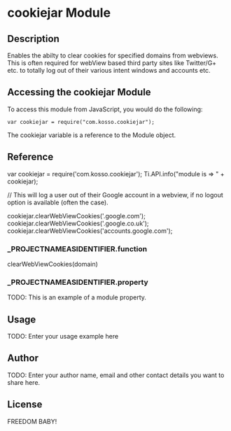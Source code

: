 # cookiejar Module

## Description

Enables the abilty to clear cookies for specified domains from webviews. 
This is often required for webView based third party sites like Twitter/G+ etc. to totally  log out of their various intent windows and accounts etc. 

## Accessing the cookiejar Module

To access this module from JavaScript, you would do the following:

	var cookiejar = require("com.kosso.cookiejar");

The cookiejar variable is a reference to the Module object.	

## Reference

var cookiejar = require('com.kosso.cookiejar');
Ti.API.info("module is => " + cookiejar);


// This will log a user out of their Google account in a webview, if no logout option is available (often the case).

cookiejar.clearWebViewCookies('.google.com');
cookiejar.clearWebViewCookies('.google.co.uk');
cookiejar.clearWebViewCookies('accounts.google.com');		


### ___PROJECTNAMEASIDENTIFIER__.function

clearWebViewCookies(domain)

### ___PROJECTNAMEASIDENTIFIER__.property

TODO: This is an example of a module property.

## Usage

TODO: Enter your usage example here

## Author

TODO: Enter your author name, email and other contact
details you want to share here. 

## License

FREEDOM BABY!